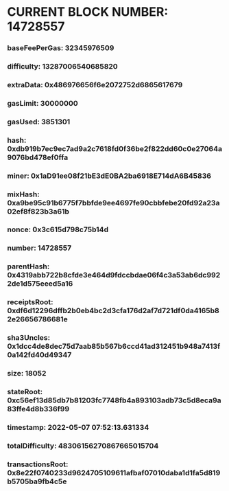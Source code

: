 # CURRENT BLOCK NUMBER: 14728557

### baseFeePerGas: 32345976509
### difficulty: 13287006540685820
### extraData: 0x486976656f6e2072752d6865617679
### gasLimit: 30000000
### gasUsed: 3851301
### hash: 0xdb919b7ec9ec7ad9a2c7618fd0f36be2f822dd60c0e27064a9076bd478ef0ffa
### miner: 0x1aD91ee08f21bE3dE0BA2ba6918E714dA6B45836
### mixHash: 0xa9be95c91b6775f7bbfde9ee4697fe90cbbfebe20fd92a23a02ef8f823b3a61b
### nonce: 0x3c615d798c75b14d
### number: 14728557
### parentHash: 0x4319abb722b8cfde3e464d9fdccbdae06f4c3a53ab6dc9922de1d575eeed5a16
### receiptsRoot: 0xdf6d12296dffb2b0eb4bc2d3cfa176d2af7d721df0da4165b82e26656786681e
### sha3Uncles: 0x1dcc4de8dec75d7aab85b567b6ccd41ad312451b948a7413f0a142fd40d49347
### size: 18052
### stateRoot: 0xc56ef13d85db7b81203fc7748fb4a893103adb73c5d8eca9a83ffe4d8b336f99
### timestamp: 2022-05-07 07:52:13.631334
### totalDifficulty: 48306156270867665015704
### transactionsRoot: 0x8e22f0740233d9624705109611afbaf07010daba1d1fa5d819b5705ba9fb4c5e
